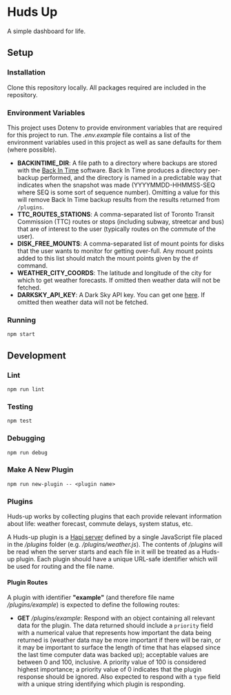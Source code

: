 # Huds Up

A simple dashboard for life.

## Setup

### Installation

Clone this repository locally. All packages required are included in the repository.

### Environment Variables

This project uses Dotenv to provide environment variables that are required for this project to run. The _.env.example_ file contains a list of the environment variables used in this project as well as sane defaults for them (where possible).

* **BACKINTIME_DIR**: A file path to a directory where backups are stored with the [Back In Time](http://backintime.le-web.org/) software. Back In Time produces a directory per-backup performed, and the directory is named in a predictable way that indicates when the snapshot was made (YYYYMMDD-HHMMSS-SEQ where SEQ is some sort of sequence number). Omitting a value for this will remove Back In Time backup results from the results returned from `/plugins`.
* **TTC_ROUTES_STATIONS**: A comma-separated list of Toronto Transit Commission (TTC) routes or stops (including subway, streetcar and bus) that are of interest to the user (typically routes on the commute of the user).
* **DISK_FREE_MOUNTS**: A comma-separated list of mount points for disks that the user wants to monitor for getting over-full. Any mount points added to this list should match the mount points given by the `df` command.
* **WEATHER_CITY_COORDS**: The latitude and longitude of the city for which to get weather forecasts. If omitted then weather data will not be fetched.
* **DARKSKY_API_KEY**: A Dark Sky API key. You can get one [here](https://home.openweathermap.org/users/sign_up). If omitted then weather data will not be fetched.

### Running

`npm start`

## Development

### Lint

`npm run lint`

### Testing

`npm test`

### Debugging

`npm run debug`

### Make A New Plugin

`npm run new-plugin -- <plugin name>`

### Plugins

Huds-up works by collecting plugins that each provide relevant information about life: weather forecast, commute delays, system status, etc.

A Huds-up plugin is a [Hapi server](http://hapijs.com/api#server) defined by a single JavaScript file placed in the _/plugins_ folder (e.g. _/plugins/weather.js_). The contents of _/plugins_ will be read when the server starts and each file in it will be treated as a Huds-up plugin. Each plugin should have a unique URL-safe identifier which will be used for routing and the file name.

#### Plugin Routes

A plugin with identifier **"example"** (and therefore file name _/plugins/example_) is expected to define the following routes:

* **GET** _/plugins/example_: Respond with an object containing all relevant data for the plugin. The data returned should include a `priority` field with a numerical value that represents how important the data being returned is (weather data may be more important if there will be rain, or it may be important to surface the length of time that has elapsed since the last time computer data was backed up); acceptable values are between 0 and 100, inclusive. A priority value of 100 is considered highest importance; a priority value of 0 indicates that the plugin response should be ignored. Also expected to respond with a `type` field with a unique string identifying which plugin is responding.
